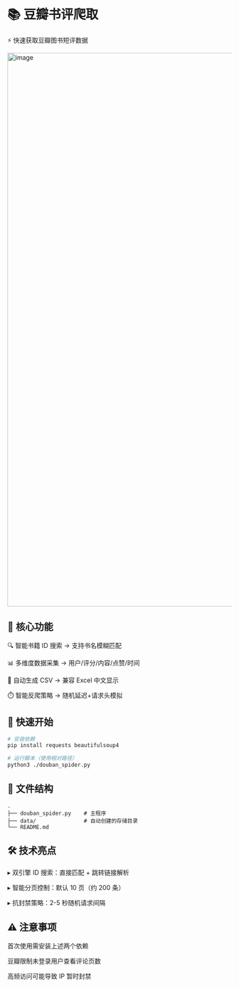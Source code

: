 # 📚 豆瓣书评爬取

⚡ 快速获取豆瓣图书短评数据 

<img width="1244" alt="image" src="https://github.com/user-attachments/assets/a0ce1316-5623-48d8-89f6-3523982f435f" />


## 🌟 核心功能

🔍 智能书籍 ID 搜索 → 支持书名模糊匹配

📊 多维度数据采集 → 用户/评分/内容/点赞/时间

💾 自动生成 CSV → 兼容 Excel 中文显示

⏱️ 智能反爬策略 → 随机延迟+请求头模拟

## 🚀 快速开始

```bash
# 安装依赖
pip install requests beautifulsoup4

# 运行脚本（使用相对路径）
python3 ./douban_spider.py
```

## 📂 文件结构

```
.
├── douban_spider.py    # 主程序
├── data/               # 自动创建的存储目录
└── README.md
```

## 🛠️ 技术亮点

▸ 双引擎 ID 搜索：直接匹配 + 跳转链接解析

▸ 智能分页控制：默认 10 页（约 200 条）

▸ 抗封禁策略：2-5 秒随机请求间隔

## ⚠️ 注意事项

首次使用需安装上述两个依赖

豆瓣限制未登录用户查看评论页数

高频访问可能导致 IP 暂时封禁



